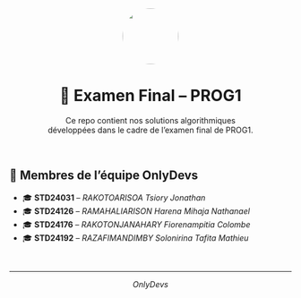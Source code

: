 <div style="display:flex; justify-content:center; margin-bottom:16px"><img src="https://i.ibb.co/wZ6CHwRn/Chat-GPT-Image-9-mai-2025-12-47-53.png" style="width:100px; border-radius:50%;"></div>
<h1 align="center">📘 Examen Final – PROG1</h1>

<p align="center">
  Ce repo contient nos solutions algorithmiques<br>
  développées dans le cadre de l’examen final de  PROG1.
</p>

<br>

## 👥 Membres de l’équipe OnlyDevs

- 🎓 **STD24031** – _RAKOTOARISOA Tsiory Jonathan_
- 🎓 **STD24126** – _RAMAHALIARISON Harena Mihaja Nathanael_
- 🎓 **STD24176** – _RAKOTONJANAHARY Fiorenampitia Colombe_
- 🎓 **STD24192** – _RAZAFIMANDIMBY Solonirina Tafita Mathieu_

<br>

---

<p align="center"><i>OnlyDevs</i></p>
